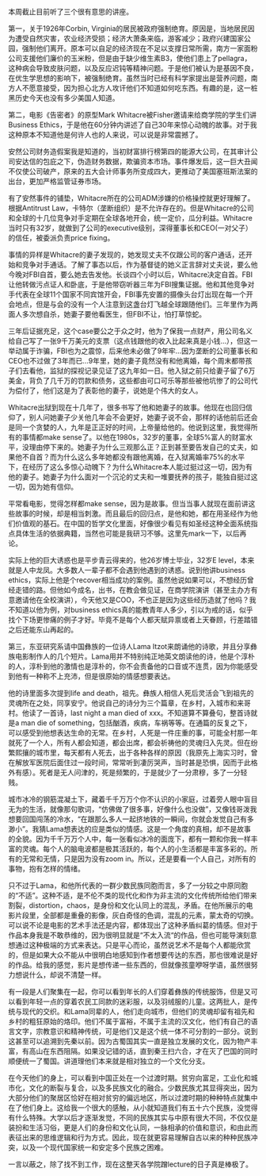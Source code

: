 本周截止目前听了三个很有意思的讲座。

第一，关于1926年Corbin, Virginia的居民被政府强制绝育。原因是，当地居民因为遭受自然灾害，农业经济受损；经济大萧条来临，游客减少；政府兴建国家公园，强制他们离开。原本可以自足的经济现在不足以支撑日常所需，南方一家面粉公司支援他们廉价的玉米粉，但是由于缺少维生素B3，使他们患上了pellagra，这种病会导致皮肤问题，以及反应迟钝等精神问题。于是他们被认为是基因不良，在优生学思想的影响下，被强制绝育。虽然当时已经有科学家提出是营养问题，南方人不愿意接受，因为担心北方人攻讦他们不知道如何吃东西。有趣的是，这一桩黑历史今天也没有多少美国人知道。

第二，电影《告密者》的原型Mark Whitacre被Fisher邀请来给商学院的学生们讲Business Ethics，于是他在60分钟内讲述了自己30年来惊心动魄的故事。对于我这种原本不知道他是何许人也的人来说，可以说是非常震撼了。

安然公司财务造假案我是知道的，当初财富排行榜第四的能源大公司，在其审计公司安达信的包庇之下，伪造财务数据，欺骗资本市场。事件爆发后，这一巨大丑闻不仅使公司破产，原来的五大会计师事务所变成四大，更推动了美国塞班斯法案的出台，更加严格监管证券市场。

有了安然事件的铺垫，Whitacre所在的公司ADM涉嫌的价格操控就更好理解了。根据Antitrust Law，卡特尔（垄断组织）是不允许存在的。但是Whitacre的公司和全球的十几位竞争对手定期在全球各地开会，统一定价，瓜分利益。Whitacre当时只有32岁，就做到了公司的executive级别，深得董事长和CEO(一对父子）的信任，被委派负责price fixing。

事情的异样是Whitacre的妻子发现的，她发现丈夫不仅跟公司的客户通话，还开始和竞争对手通话。了解了事态以后，作为基督徒的她义正言辞对丈夫说，要么他今晚对FBI自首，要么她去告发他。长谈四个小时以后，Whitacre决定自首。FBI让他转做污点证人和卧底，于是他带窃听器三年为FBI搜集证据。他和其他竞争对手代表在全球11个国家不同宾馆开会，FBI事先安置的摄像头台灯出现在每一个开会地点，但是与会的没有一个人注意到这盏台灯飞越全球跟随他们。三年里作为两面人多次想自杀，她妻子要他看医生，但FBI不让，怕打草惊蛇。

三年后证据充足，这个case要公之于众之时，他为了保我一点财产，用公司名义给自己写了一张9千万美元的支票（这点钱跟他的收入比起来真是小钱…），但这一举动属于诈骗，FBI也为之震惊，后来他未必做了9年牢…因为垄断的公司董事长和CEO也不过做了3年而已…9年里，她的妻子竟然没有和他离婚，每个周末都带孩子们去看他，监狱的探视记录见证了这九年如一日。他入狱之前只给妻子留了6万美金，背负了几千万的罚款和债务，这些都由可口可乐等那些被他坑惨了的公司代为偿付了，他们这是为了表彰他的妻子，说她是个伟大的女人。

Whitacre出狱到现在十几年了，很多书写了他和她妻子的故事。他现在也回归信仰了，别人问她妻子少关他几年会不会更好，她妻子说不会，那样的话他前后还会是同一个贪婪的人，九年是正正好的时间，上帝量给他的。他说到这里，我觉得所有的事情都make sense了。以他在1980s，32岁的董事，全球5%富人的财富水平，没理由停下来的。她妻子为什么三观那么正？正到甚至要告发自己的丈夫，如果他不自首？而为什么这么多年她都没有跟他离婚，在入狱离婚率75%的水平下，在经历了这么多惊心动魄下？为什么Whitacre本人能过挺过这一切，因为有他的妻子。她妻子为什么面对一个沉沦的丈夫和一堆要抚养的孩子，能独自挺过这一切，因为她有信仰。

平常看电影，觉得怎样都make sense，因为是故事。但当当事人就现在面前讲这些故事的时候，却是相当刺激。而且最后的回归点，是他和她，都在用圣经作为他们价值观的基石。在中国的哲学文化里面，好像很少看见有如圣经这种全面系统指点具体生活的依据典籍，当然也可能是我研习不够。这里先mark一下，以后再论。

实际上他的巨大诱惑也是平步青云得来的，他26岁博士毕业，32岁E level，本来就是人中龙凤。大多数人一辈子都不会遇到他遇到的诱惑。说到他讲business ethics，实际上他是个recover相当成功的案例。虽然他说如果可以，不想经历曾经走错的路。但他如今成名，出书，在教会做见证，在商学院演讲（甚至主办方有意邀请他在全校演讲），今天他又是COO，不也正是因为这些经历造就了他吗？我不知道以他为例，对business ethics真的能教青年人多少，引以为戒的话，似乎找个下场更惨痛的例子才好。毕竟不是每个人都天赋异禀或者上天眷顾，行差踏错之后还能东山再起的。

第三，东亚研究系请中国彝族的一位诗人Lama Itzot来朗诵他的诗歌，并且分享彝族电影制作人的几个短片。Lama用并不特别纯正地英文朗读他的诗，他是个淳朴的人，淳朴到他的激情也是淳朴的，你不会责备他的口音或不连贯，因为你能感受到他有一种称不上充沛，但是很原始的情感想要表达。

他的诗里面多次提到life and death，祖先。彝族人相信人死后灵活会飞到祖先的灵魂所在之处，同享安宁。他说自己的诗分为三个篇章，在乡村，入城市和来哥村。他读了一首诗，last night a man died of xxx。不知道算不算叠句，整首诗就是a man die of something，包括酗酒，疾病，车祸等等。在通篇的反复之下，可以感受到他想表达生命的无常。在乡村，人死是一件庄重的事，可能全村那一年就死了一个人，所有人都会知道，都会出席，都会祈祷他的灵魂归入先灵。但在纷繁熙攘的城市里，每天都有人死去，出于各种各样的原因（我原先上海实习时，曾在解放军医院后面住过一段时间，常常听到凄厉哭声，当时甚是恐惧，因而于此格外有感）。死者是无人问津的，死是频繁的，于是就少了一分肃穆，多了一分轻贱。

城市冰冷的钢筋混凝土下，藏着千千万万个你不认识的小家庭，过着旁人眼中盲目无为的生活，就像那句歌词，“仿佛做了很多事，好像什么也没做”，又像钱哥泼我想要回国闯荡的冷水，“在跟那么多人一起挤地铁的一瞬间，你就会发觉自己有多渺小”。我猜Lama想表达的应是类似的情感。这是一个角度的真相，却不是故事的全貌。因为千千万万个人中，每一张看似冰冷的面庞下，都有一颗和你我一样丰富的灵魂。每个人的脑电波都是极其活跃的，每个人的小生活都是丰富多彩的。所有的无常和无情，只是因为没有zoom in。所以，还是要看一个人自己，对所有的事物，抱有怎样的情绪。

只不过于Lama，和他所代表的一群少数民族同胞而言，多了一分较之中原同胞的“不适”。这种不适，是不伦不类的现代化和作为非主流的文化传统所给他们带来割裂，distortion，chaos，是身份和文化认同上的混乱，矛盾。在他所展示的电影片段里，全部都是重叠的影像，灰白奇怪的色调，混乱的元素，蒙太奇的切换。可以说不论是电影的艺术手法还是内容，都体现出了这种矛盾纠葛的情感。但对于作品本身我是不敢恭维的，因为很明显就是“不太入流“的作品，但也可能导演刻意想通过这种极端的方式来表达。只是平心而论，虽然说艺术不是每个人都能欣赏的，但是如果大众不能从中很明白地感知到作者想要传达的东西，那也很难说是好的作品。给我的感觉，影片是想传递一些东西的，但就像孩童咿呀学语，虽然很努力想说什么，却说不清楚一样。

有一段是人们聚集在一起，你可以看到年长的人们穿着彝族的传统服饰，但是又可以看到年轻一点的穿着农民工同款的迷彩服，以及羽绒服的儿童。这两批人，是传统与现代的交织。和Lama同辈的人，他们走向城市，但他们的灵魂却留有祖先和乡村的粗狂原始的烙印。他们不属于富裕，不属于主流的汉文化，他们有自己的语言文字，宗教意识和精神传统，可是他们又是这个统一体不可分割的一部分。说到这甚至可以追溯到先秦以前。因为古蜀国其实一直是独立发展的文化，因为物产丰富，有高山在东西阻隔。如果没记错的话，直到秦王扫六合，才在灭了巴国的同时顺便统一了蜀国。讲道理他们本来就是相对独立的一个文化分支。

在今天他们的身上，可以看到中国正处在一个过渡时期。贫穷向富足，工业化和城市化，文化的断裂与复合，以及多民族文化的融合。少数民族尤其显得突出，因为大部分他们的聚居区恰好在相对贫穷的偏远地区，所以过渡时期的种种特点就集中在了他们身上。这给我一个很大的感触，从小就知道我们有五十六个民族，没觉得有什么特殊。大学以后才逐渐发觉，不同的民族其实与中原有很大不同，不仅仅是装扮和生活习俗，更是人们的身份和文化认同，一脉相承的价值和意识，和由此而表征出来的思维逻辑和行为方式。因此，现在就更容易理解自古以来的种种民族冲突，以及一个现代国家统一和安定多个民族之困难。

一言以蔽之，除了找不到工作，现在这整天各学院蹭lecture的日子真是棒极了。
